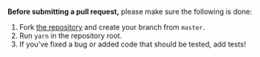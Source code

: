 **Before submitting a pull request,** please make sure the following is done:

1. Fork [the repository](https://github.com/gactjs/react-router) and create your branch from `master`.
2. Run `yarn` in the repository root.
3. If you've fixed a bug or added code that should be tested, add tests!
